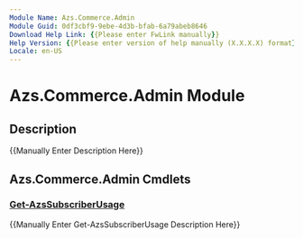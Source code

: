 ```yaml
---
Module Name: Azs.Commerce.Admin
Module Guid: 0df3cbf9-9ebe-4d3b-bfab-6a79abeb8646
Download Help Link: {{Please enter FwLink manually}}
Help Version: {{Please enter version of help manually (X.X.X.X) format}}
Locale: en-US
---
```


# Azs.Commerce.Admin Module
## Description
{{Manually Enter Description Here}}

## Azs.Commerce.Admin Cmdlets
### [Get-AzsSubscriberUsage](Get-AzsSubscriberUsage.md)
{{Manually Enter Get-AzsSubscriberUsage Description Here}}

